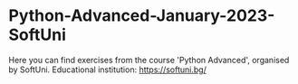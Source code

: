 # Python-Advanced-January-2023-SoftUni
 Here you can find exercises from the course 'Python Advanced', organised by SoftUni. Educational institution: https://softuni.bg/
